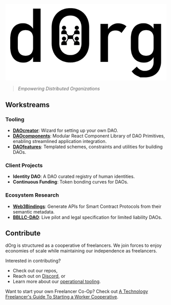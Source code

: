 ![](LOGO.png)
> *Empowering Distributed Organizations*

## Workstreams

### Tooling

- **[DAOcreator](https://github.com/dOrgTech/DAOcreator)**: Wizard for setting up your own DAO.
- **[DAOcomponents](https://github.com/dOrgTech/DAOcomponents)**: Modular React Component Library of DAO Primitives, enabling streamlined application integration.
- **[DAOfeatures](https://github.com/dOrgTech/DAOfeatures)**: Templated schemes, constraints and utilities for building DAOs.

### Client Projects
- **Identity DAO**: A DAO curated registry of human identities.
- **Continuous Funding**: Token bonding curves for DAOs.

### Ecosystem Research

- **[Web3Bindings](https://github.com/web3bindings/prototype)**: Generate APIs for Smart Contract Protocols from their semantic metadata.
- **[BBLLC-DAO](https://docs.google.com/document/d/18gfexutgAVBpEpCyDg2e0XvudLNpZ-sjfp3gYQVesR4/)**: Live pilot and legal specification for limited liability DAOs.

## Contribute
dOrg is structured as a cooperative of freelancers. We join forces to enjoy economies of scale while maintaining our independence as freelancers.

Interested in contributing?

- Check out our repos,
- Reach out on [Discord](https://discord.gg/6Kujmad), or
- Learn more about our [operational tooling](./operations.md).

Want to start your own Freelancer Co-Op? Check out [A Technology Freelancer's Guide To Starting a Worker Cooperative](https://www.techworker.coop/sites/default/files/TechCoopHOWTO.pdf).
